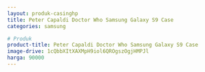 ```yaml
---
layout: produk-casinghp
title: Peter Capaldi Doctor Who Samsung Galaxy S9 Case
categories: samsung

# Produk
product-title: Peter Capaldi Doctor Who Samsung Galaxy S9 Case
image-drive: 1cQbbXItXAXMpH9iol6QROgszOgjHMPJl
harga: 90000
---
```

